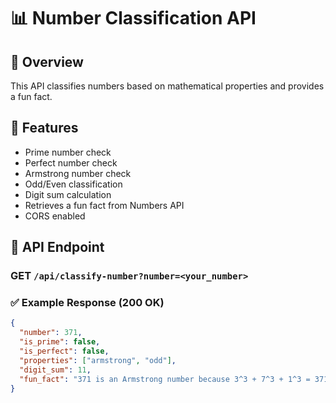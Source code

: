 # 📊 Number Classification API

## 🚀 Overview
This API classifies numbers based on mathematical properties and provides a fun fact.

## 🔧 Features
- Prime number check
- Perfect number check
- Armstrong number check
- Odd/Even classification
- Digit sum calculation
- Retrieves a fun fact from Numbers API
- CORS enabled

## 📡 API Endpoint
### GET `/api/classify-number?number=<your_number>`

### ✅ Example Response (200 OK)
```json
{
  "number": 371,
  "is_prime": false,
  "is_perfect": false,
  "properties": ["armstrong", "odd"],
  "digit_sum": 11,
  "fun_fact": "371 is an Armstrong number because 3^3 + 7^3 + 1^3 = 371"
}
